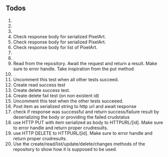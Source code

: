 ## Todos

1.
2.
3.
4. Check response body for serialized PixelArt.
5. Check response body for serialized PixelArt.
6. Check response body for list of PixelArt.
7.
8.
9. Read from the repository. Await the request and return a result. Make sure to error handle.
   Take inspiration from the put method
10.
11. Uncomment this test when all other tests succeed.
12. Create read success test
13. Create delete success test.
14. Create delete fail test (on non existent id)
15. Uncomment this test when the other tests succeeed.
16. Post item as serialized string to http url and await response
17. check if response was successful and return success/failure result by deserializing the body or providing the failed crudstatus
18. use HTTP PUT with item serialized as body to HTTPURL/[id]. Make sure to error handle and return proper crudresults.
19. use HTTP DELETE to HTTPURL/[id]. Make sure to error handle and return proper crudresults.
20. Use the create/read/list/update/delete/changes methods of the repository to show how it is supposed to be used.
